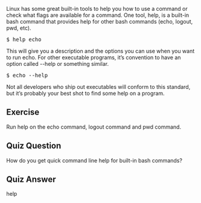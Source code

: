 
Linux has some great built-in tools to help you how to use a command or check what flags are available for a command. One tool, help, is a built-in bash command that provides help for other bash commands (echo, logout, pwd, etc).

<pre>$ help echo</pre>

This will give you a description and the options you can use when you want to run echo. For other executable programs, it’s convention to have an option called --help or something similar. 

<pre>$ echo --help</pre>

Not all developers who ship out executables will conform to this standard, but it’s probably your best shot to find some help on a program.

## Exercise

Run help on the echo command, logout command and pwd command.

## Quiz Question

How do you get quick command line help for built-in bash commands?

## Quiz Answer

help
